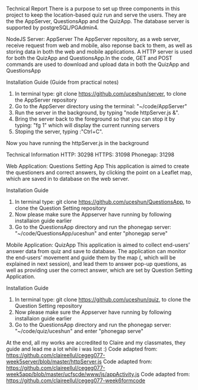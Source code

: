 Technical Report
There is a purpose to set up three components in this project to keep the location-based quiz run and serve the users. They are the the AppServer, QuestionsApp and the QuizApp. The database server is supported by postgreSQL/PGAdmin4.

NodeJS Server: AppServer
The AppServer repository, as a web server, receive request from web and mobile, also reponse back to them, as well as storing data in both the web and mobile applications. A HTTP server is used for both the QuizApp and QuestionsApp.In the code, GET and POST commands are used to download and upload data in both the QuizApp and QuestionsApp

Installation Guide (Guide from practical notes)
1. In terminal type: git clone https://github.com/uceshun/server, to clone the AppServer repository
2. Go to the AppServer directory using the terminal: "~/code/AppServer"
3. Run the server in the background, by typing "node httpServer.js &".
4. Bring the server back to the foreground so that you can stop it by typing: "fg 1" which will display the current running servers 
5. Stoping the server, typing :"Ctrl+C".

Now you have running the httpServer.js in the background

Technical Information
HTTP: 30298
HTTPS: 31098
Phonegap: 31298


Web Application: Questions Setting App
This application is aimed to create the questioners and correct answers, by clicking the point on a Leaflet map, which are saved in to database on the web server.


Installation Guide
1. In terminal type: git clone https://github.com/uceshun/QuestionsApp, to clone the Question Setting repository
2. Now please make sure the Appserver have running by following installaion guide earlier
3. Go to the QuestionsApp directory and run the phonegap server: "~/code/QuestionsApp/uceshun" and enter "phonegap serve"


Mobile Application: QuizApp
This application is aimed to collect end-users’ answer data from quiz and save to database. The application can monitor the end-users’ movement and guide them by the map (, which will be explained in next session), and lead them to answer pop-up questions, as well as providing user the correct answer, which are set by Question Setting Application.


Installation Guide
1. In terminal type: git clone https://github.com/uceshun/quiz, to clone the Question Setting repository
2. Now please make sure the Appserver have running by following installaion guide earlier
3. Go to the QuestionsApp directory and run the phonegap server: "~/code/quiz/uceshun" and enter "phonegap serve"


At the end, all my works are accredited to Claire and my classmates, they guide and lead me a lot while i was lost :)
Code adapted from: https://github.com/claireellul/cegeg077-week5server/blob/master/httpServer.js
Code adapted from: https://github.com/claireellul/cegeg077-week5app/blob/master/ucfscde/www/js/appActivity.js
Code adapted from: https://github.com/claireellul/cegeg077-week6formcode
